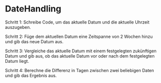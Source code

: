 # DateHandling
Schritt 1: Schreibe Code, um das aktuelle Datum und die aktuelle Uhrzeit auszugeben.

Schritt 2: Füge dem aktuellen Datum eine Zeitspanne von 2 Wochen hinzu und gib das neue Datum aus.

Schritt 3: Vergleiche das aktuelle Datum mit einem festgelegten zukünftigen Datum und gib aus, ob das aktuelle Datum vor oder nach dem festgelegten Datum liegt.

Schritt 4: Berechne die Differenz in Tagen zwischen zwei beliebigen Daten und gib das Ergebnis aus.
